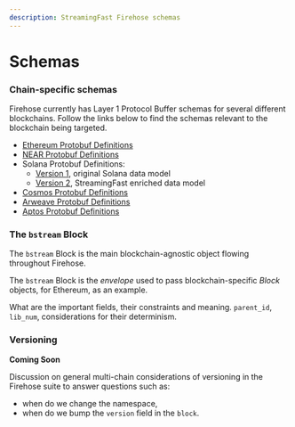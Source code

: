 ```yaml
---
description: StreamingFast Firehose schemas
---
```


# Schemas

### Chain-specific schemas

Firehose currently has Layer 1 Protocol Buffer schemas for several different blockchains. Follow the links below to find the schemas relevant to the blockchain being targeted.

* [Ethereum Protobuf Definitions](https://github.com/streamingfast/sf-ethereum/blob/develop/proto/sf/ethereum/type/v1/type.proto)
* [NEAR Protobuf Definitions](https://github.com/streamingfast/sf-near/blob/develop/proto/sf/near/codec/v1/codec.proto)
* Solana Protobuf Definitions:
  * [Version 1](https://github.com/streamingfast/sf-solana/blob/develop/proto/sf/solana/type/v1/type.proto), original Solana data model
  * [Version 2](https://github.com/streamingfast/sf-solana/blob/develop/proto/sf/solana/type/v2/type.proto), StreamingFast enriched data model
* [Cosmos Protobuf Definitions](https://github.com/figment-networks/proto-cosmos/blob/main/sf/cosmos/type/v1/type.proto)
* [Arweave Protobuf Definitions](https://github.com/streamingfast/firehose-arweave/blob/develop/proto/sf/arweave/type/v1/type.proto)
* [Aptos Protobuf Definitions](https://github.com/streamingfast/firehose-aptos/blob/main/proto/sf/aptos/type/v1/type.proto)

### The `bstream` Block

The `bstream` Block is the main blockchain-agnostic object flowing throughout Firehose.&#x20;

The `bstream` Block is the _envelope_ used to pass blockchain-specific _Block_ objects, for Ethereum, as an example.

What are the important fields, their constraints and meaning. `parent_id`, `lib_num`, considerations for their determinism.

### Versioning

**Coming Soon**

Discussion on general multi-chain considerations of versioning in the Firehose suite to answer questions such as:

* when do we change the namespace,&#x20;
* when do we bump the `version` field in the `block`.
